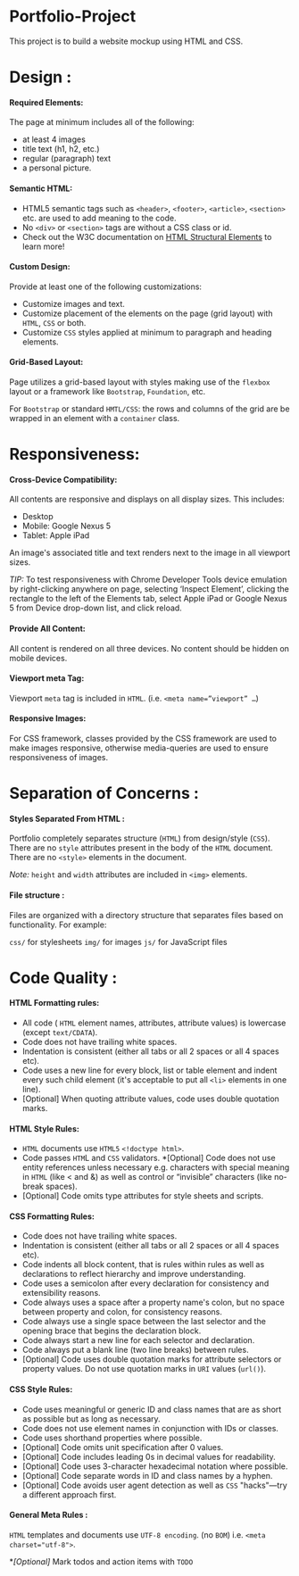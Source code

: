 # Portfolio-Project

This project is to build a website mockup using HTML and CSS.

# Design :
#### Required Elements:
The page at minimum includes all of the following:
- at least 4 images
- title text (h1, h2, etc.)
- regular (paragraph) text
- a personal picture.


#### Semantic HTML:
- HTML5 semantic tags such as `<header>`, `<footer>`, `<article>`, `<section>` etc. are used to add meaning to the code.
- No `<div>` or `<section>` tags are without a CSS class or id.
- Check out the W3C documentation on [HTML Structural Elements](https://www.w3.org/wiki/HTML_structural_elements) to learn more!


#### Custom Design:
Provide at least one of the following customizations:
- Customize images and text.
- Customize placement of the elements on the page (grid layout) with `HTML`, `CSS` or both.
- Customize `CSS` styles applied at minimum to paragraph and heading elements.


#### Grid-Based Layout:
Page utilizes a grid-based layout with styles making use of the `flexbox` layout or a framework like `Bootstrap`, `Foundation`, etc. 

For `Bootstrap` or standard `HMTL/CSS`: the rows and columns of the grid are be wrapped in an element with a `container` class.


# Responsiveness:

#### Cross-Device Compatibility:

All contents are responsive and displays on all display sizes. This includes:

- Desktop
- Mobile: Google Nexus 5
- Tablet: Apple iPad

An image's associated title and text renders next to the image in all viewport sizes.

*TIP:* To test responsiveness with Chrome Developer Tools device emulation by right-clicking anywhere on page, selecting ‘Inspect Element’, clicking the rectangle to the left of the Elements tab, select Apple iPad or Google Nexus 5 from Device drop-down list, and click reload.

#### Provide All Content:

All content is rendered on all three devices. No content should be hidden on mobile devices.

#### Viewport meta Tag:

Viewport `meta` tag is included in `HTML`. (i.e. `<meta name=”viewport” …`)

#### Responsive Images:

For CSS framework, classes provided by the CSS framework are used to make images responsive, otherwise media-queries are used to ensure responsiveness of images.

# Separation of Concerns :

#### Styles Separated From HTML :

Portfolio completely separates structure (`HTML`) from design/style (`CSS`). There are no `style` attributes present in the body of the `HTML` document. There are no `<style>` elements in the document.

*Note:*  `height` and `width` attributes are included in `<img>` elements.

#### File structure :

Files are organized with a directory structure that separates files based on functionality. For example:

`css/` for stylesheets
`img/` for images
`js/` for JavaScript files



# Code Quality :

#### HTML Formatting rules:

- All code ( `HTML` element names, attributes, attribute values) is lowercase (except `text/CDATA`).
- Code does not have trailing white spaces.
- Indentation is consistent (either all tabs or all 2 spaces or all 4 spaces etc).
- Code uses a new line for every block, list or table element and indent every such child element (it's acceptable to put all `<li>` elements in one line).
- [Optional] When quoting attribute values, code uses double quotation marks.

#### HTML Style Rules:

- `HTML` documents use `HTML5` `<!doctype html>`.
- Code passes `HTM`L and `CSS` validators.
*[Optional] Code does not use entity references unless necessary e.g. characters with special meaning in `HTML` (like < and &) as well as control or “invisible” characters (like no-break spaces).
- [Optional] Code omits type attributes for style sheets and scripts.


#### CSS Formatting Rules:

- Code does not have trailing white spaces.
- Indentation is consistent (either all tabs or all 2 spaces or all 4 spaces etc).
- Code indents all block content, that is rules within rules as well as declarations to reflect hierarchy and improve understanding.
- Code uses a semicolon after every declaration for consistency and extensibility reasons.
- Code always uses a space after a property name's colon, but no space between property and colon, for consistency reasons.
- Code always use a single space between the last selector and the opening brace that begins the declaration block.
- Code always start a new line for each selector and declaration.
- Code always put a blank line (two line breaks) between rules.
- [Optional] Code uses double quotation marks for attribute selectors or property values. Do not use quotation marks in `URI` values (`url()`).


#### CSS Style Rules:

- Code uses meaningful or generic ID and class names that are as short as possible but as long as necessary.
- Code does not use element names in conjunction with IDs or classes.
- Code uses shorthand properties where possible.
- [Optional] Code omits unit specification after 0 values.
- [Optional] Code includes leading 0s in decimal values for readability.
- [Optional] Code uses 3-character hexadecimal notation where possible.
- [Optional] Code separate words in ID and class names by a hyphen.
- [Optional] Code avoids user agent detection as well as `CSS` "hacks"—try a different approach first.

#### General Meta Rules :

`HTML` templates and documents use `UTF-8 encoding`. (no `BOM`) i.e. `<meta charset="utf-8">`.

**[Optional]* Mark todos and action items with `TODO`



